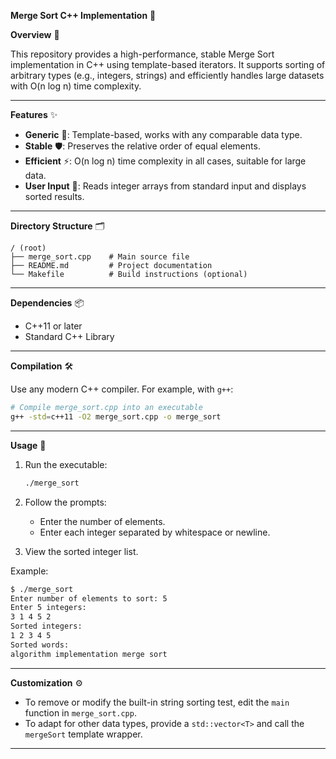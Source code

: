 **Merge Sort C++ Implementation** 🧩

**Overview** 📝

This repository provides a high-performance, stable Merge Sort implementation in C++ using template-based iterators. It supports sorting of arbitrary types (e.g., integers, strings) and efficiently handles large datasets with O(n log n) time complexity.

---

**Features** ✨

* **Generic** 🧬: Template-based, works with any comparable data type.
* **Stable** 🛡️: Preserves the relative order of equal elements.
* **Efficient** ⚡: O(n log n) time complexity in all cases, suitable for large data.
* **User Input** 🎯: Reads integer arrays from standard input and displays sorted results.

---

**Directory Structure** 🗂️

```
/ (root)
├── merge_sort.cpp    # Main source file
├── README.md         # Project documentation
└── Makefile          # Build instructions (optional)
```

---

**Dependencies** 📦

* C++11 or later
* Standard C++ Library

---

**Compilation** 🛠️

Use any modern C++ compiler. For example, with `g++`:

```bash
# Compile merge_sort.cpp into an executable
g++ -std=c++11 -O2 merge_sort.cpp -o merge_sort
```

---

**Usage** 🚀

1. Run the executable:

   ```bash
   ./merge_sort
   ```
2. Follow the prompts:

   * Enter the number of elements.
   * Enter each integer separated by whitespace or newline.
3. View the sorted integer list.

Example:

```bash
$ ./merge_sort
Enter number of elements to sort: 5
Enter 5 integers:
3 1 4 5 2
Sorted integers:
1 2 3 4 5
Sorted words:
algorithm implementation merge sort
```

---

**Customization** ⚙️

* To remove or modify the built-in string sorting test, edit the `main` function in `merge_sort.cpp`.
* To adapt for other data types, provide a `std::vector<T>` and call the `mergeSort` template wrapper.

---

